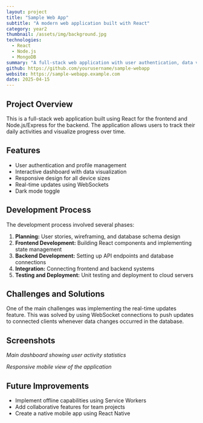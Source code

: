 ```yaml
---
layout: project
title: "Sample Web App"
subtitle: "A modern web application built with React"
category: year2
thumbnail: /assets/img/background.jpg
technologies: 
  - React
  - Node.js
  - MongoDB
summary: "A full-stack web application with user authentication, data visualization, and responsive design."
github: https://github.com/yourusername/sample-webapp
website: https://sample-webapp.example.com
date: 2025-04-15
---
```


## Project Overview

This is a full-stack web application built using React for the frontend and Node.js/Express for the backend. The application allows users to track their daily activities and visualize progress over time.

## Features

- User authentication and profile management
- Interactive dashboard with data visualization
- Responsive design for all device sizes
- Real-time updates using WebSockets
- Dark mode toggle

## Development Process

The development process involved several phases:

1. **Planning:** User stories, wireframing, and database schema design
2. **Frontend Development:** Building React components and implementing state management
3. **Backend Development:** Setting up API endpoints and database connections
4. **Integration:** Connecting frontend and backend systems
5. **Testing and Deployment:** Unit testing and deployment to cloud servers

## Challenges and Solutions

One of the main challenges was implementing the real-time updates feature. This was solved by using WebSocket connections to push updates to connected clients whenever data changes occurred in the database.

## Screenshots

*Main dashboard showing user activity statistics*

*Responsive mobile view of the application*

## Future Improvements

- Implement offline capabilities using Service Workers
- Add collaborative features for team projects
- Create a native mobile app using React Native